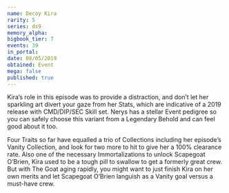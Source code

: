 ```yaml
---
name: Decoy Kira
rarity: 5
series: ds9
memory_alpha:
bigbook_tier: 7
events: 39
in_portal:
date: 08/05/2019
obtained: Event
mega: false
published: true
---
```


Kira’s role in this episode was to provide a distraction, and don’t let her sparkling art divert your gaze from her Stats, which are indicative of a 2019 release with CMD/DIP/SEC Skill set. Nerys has a stellar Event pedigree so you can safely choose this variant from a Legendary Behold and can feel good about it too. 

Four Traits so far have equalled a trio of Collections including her episode’s Vanity Collection, and look for two more to hit to give her a 100% clearance rate. Also one of the necessary Immortalizations to unlock Scapegoat O’Brien, Kira used to be a tough pill to swallow to get a formerly great crew. But with The Goat aging rapidly, you might want to just finish Kira on her own merits and let Scapegoat O’Brien languish as a Vanity goal versus a must-have crew.
